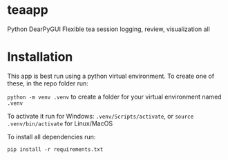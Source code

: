 # teaapp
Python DearPyGUI Flexible tea session logging, review, visualization all

# Installation
This app is best run using a python virtual environment. To create one of these, in the repo folder run:

```python -m venv .venv``` to create a folder for your virtual environment named ```.venv```

To activate it run for Windows: ```.venv/Scripts/activate```, or ```source .venv/bin/activate``` for Linux/MacOS

To install all dependencies run:

```pip install -r requirements.txt```